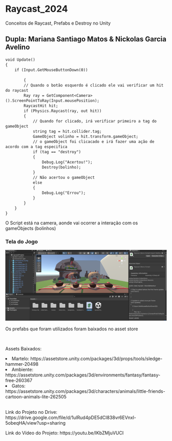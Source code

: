 # Raycast_2024
Conceitos de Raycast, Prefabs e Destroy no Unity
<h2> Dupla: Mariana Santiago Matos & Nickolas Garcia Avelino </h2>

    void Update()
    {
        if (Input.GetMouseButtonDown(0))
        
            { 
            // Quando o botão esquerdo é clicado ele vai verificar um hit do raycast
            Ray ray = GetComponent<Camera>().ScreenPointToRay(Input.mousePosition);
            RaycastHit hit;
            if (Physics.Raycast(ray, out hit))
            {
                // Quando for clicado, irá verificar primeiro a tag do gameObject
                string tag = hit.collider.tag;
                GameObject volinho = hit.transform.gameObject;
                // o gameObject foi clicacado e irá fazer uma ação de acordo com a tag especifica
                if (tag == "destroy")
                {
                    Debug.Log("Acertou!");
                    Destroy(bolinho);
                } 
                // Não acertou o gameObject
                else
                {
                    Debug.Log("Errou");
                }
            }
        }
    }
    
<p> O Script está na camera, aonde vai ocorrer a interação com os gameObjects (bolinhos) </p>
<h3> Tela do Jogo</h3>
<img src="imgs/telainicial.png">
<p> Os prefabs que foram utilizados foram baixados no asset store </p>
<br>
<p> Assets Baixados: </p> 
 <li> Martelo: https://assetstore.unity.com/packages/3d/props/tools/sledge-hammer-20498 </li>
 <li> Ambiente: https://assetstore.unity.com/packages/3d/environments/fantasy/fantasy-free-260367 </li>
 <li> Gatos: https://assetstore.unity.com/packages/3d/characters/animals/little-friends-cartoon-animals-lite-262505 </li>
 <br>
<p> Link do Projeto no Drive: https://drive.google.com/file/d/1ulRud4pDE5dCI838vr6EVnxl-5obeqHA/view?usp=sharing </p>
<p> Link do Vídeo do Projeto: https://youtu.be/IKbZMjuVUCI </p>
